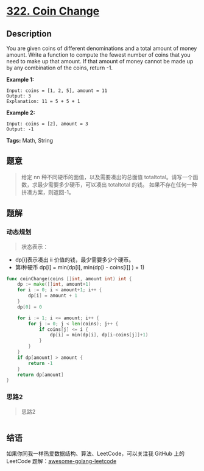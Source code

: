 # [322. Coin Change][title]

## Description

You are given coins of different denominations and a total amount of money amount. Write a function to compute the fewest number of coins that you need to make up that amount. If that amount of money cannot be made up by any combination of the coins, return -1.

**Example 1:**

```
Input: coins = [1, 2, 5], amount = 11
Output: 3 
Explanation: 11 = 5 + 5 + 1
```

**Example 2:**

```
Input: coins = [2], amount = 3
Output: -1
```

**Tags:** Math, String

## 题意
> 给定 nn 种不同硬币的面值，以及需要凑出的总面值 totaltotal。请写一个函数，求最少需要多少硬币，可以凑出 totaltotal 的钱。
  如果不存在任何一种拼凑方案，则返回-1。
  


## 题解

### 动态规划
> 状态表示：
- dp[i]表示凑出 ii 价值的钱，最少需要多少个硬币。
- 第i种硬币 dp[i] = min(dp[i], min(dp[i - coins[i]] ) + 1)

```go
func coinChange(coins []int, amount int) int {
	dp := make([]int, amount+1)
	for i := 0; i < amount+1; i++ {
		dp[i] = amount + 1
	}
	dp[0] = 0

	for i := 1; i <= amount; i++ {
		for j := 0; j < len(coins); j++ {
			if coins[j] <= i {
				dp[i] = min(dp[i], dp[i-coins[j]]+1)
			}
		}
	}
	if dp[amount] > amount {
		return -1
	}
	return dp[amount]
}
```

### 思路2
> 思路2
```go

```

## 结语

如果你同我一样热爱数据结构、算法、LeetCode，可以关注我 GitHub 上的 LeetCode 题解：[awesome-golang-leetcode][me]

[title]: https://leetcode.com/problems/two-sum/description/
[me]: https://github.com/kylesliu/awesome-golang-leetcode
